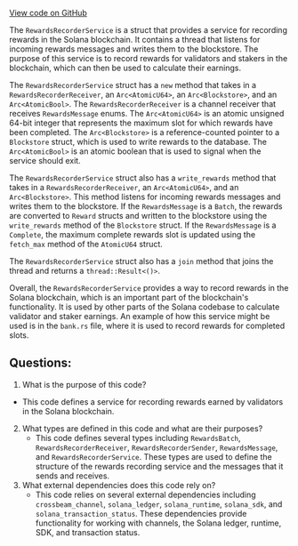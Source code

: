 [View code on GitHub](https://github.com/solana-labs/solana/blob/master/core/src/rewards_recorder_service.rs)

The `RewardsRecorderService` is a struct that provides a service for recording rewards in the Solana blockchain. It contains a thread that listens for incoming rewards messages and writes them to the blockstore. The purpose of this service is to record rewards for validators and stakers in the blockchain, which can then be used to calculate their earnings.

The `RewardsRecorderService` struct has a `new` method that takes in a `RewardsRecorderReceiver`, an `Arc<AtomicU64>`, an `Arc<Blockstore>`, and an `Arc<AtomicBool>`. The `RewardsRecorderReceiver` is a channel receiver that receives `RewardsMessage` enums. The `Arc<AtomicU64>` is an atomic unsigned 64-bit integer that represents the maximum slot for which rewards have been completed. The `Arc<Blockstore>` is a reference-counted pointer to a `Blockstore` struct, which is used to write rewards to the database. The `Arc<AtomicBool>` is an atomic boolean that is used to signal when the service should exit.

The `RewardsRecorderService` struct also has a `write_rewards` method that takes in a `RewardsRecorderReceiver`, an `Arc<AtomicU64>`, and an `Arc<Blockstore>`. This method listens for incoming rewards messages and writes them to the blockstore. If the `RewardsMessage` is a `Batch`, the rewards are converted to `Reward` structs and written to the blockstore using the `write_rewards` method of the `Blockstore` struct. If the `RewardsMessage` is a `Complete`, the maximum complete rewards slot is updated using the `fetch_max` method of the `AtomicU64` struct.

The `RewardsRecorderService` struct also has a `join` method that joins the thread and returns a `thread::Result<()>`.

Overall, the `RewardsRecorderService` provides a way to record rewards in the Solana blockchain, which is an important part of the blockchain's functionality. It is used by other parts of the Solana codebase to calculate validator and staker earnings. An example of how this service might be used is in the `bank.rs` file, where it is used to record rewards for completed slots.
## Questions: 
 1. What is the purpose of this code?
   - This code defines a service for recording rewards earned by validators in the Solana blockchain.
2. What types are defined in this code and what are their purposes?
   - This code defines several types including `RewardsBatch`, `RewardsRecorderReceiver`, `RewardsRecorderSender`, `RewardsMessage`, and `RewardsRecorderService`. These types are used to define the structure of the rewards recording service and the messages that it sends and receives.
3. What external dependencies does this code rely on?
   - This code relies on several external dependencies including `crossbeam_channel`, `solana_ledger`, `solana_runtime`, `solana_sdk`, and `solana_transaction_status`. These dependencies provide functionality for working with channels, the Solana ledger, runtime, SDK, and transaction status.